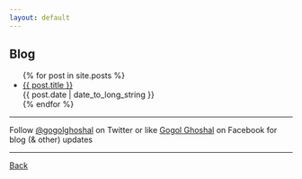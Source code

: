```yaml
---
layout: default
---
```


## Blog

<ul>
  {% for post in site.posts %}
    <li>
      <a href="{{ post.url }}">{{ post.title }}</a> <br>
      {{ post.date | date_to_long_string }} <br>
    </li>
  {% endfor %}
</ul>

* * *

Follow [@gogolghoshal](https://twitter.com/gogolghoshal) on Twitter or like [Gogol Ghoshal](https://www.facebook.com/GogolGhoshal) on Facebook for blog (& other) updates

* * *

[Back](./)
